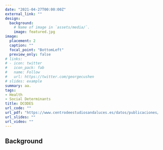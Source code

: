 ```yaml
---
date: "2021-04-27T00:00:00Z"
external_link: ""
design:
  background:
    # Name of image in `assets/media/`.
    image: featured.jpg
image:
  placement: 2
  caption: ""
  focal_point: "BottomLeft"
  preview_only: false
# links:
# - icon: twitter
#   icon_pack: fab
#   name: Follow
#   url: https://twitter.com/georgecushen
# slides: example
summary: aa.
tags:
- Health
- Social Determinants
title: DCODES
url_code: ""
url_pdf: "https://www.centrodeestudiosandaluces.es/datos/publicaciones/Actualidad77.pdf"
url_slides: ""
url_video: ""
---
```


## Background
